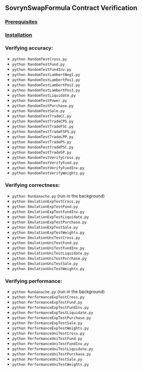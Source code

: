 ## SovrynSwapFormula Contract Verification

### [Prerequisites](../../README.md#prerequisites)

### [Installation](../../README.md#installation)

### Verifying accuracy:

  * `python RandomTestCross.py`
  * `python RandomTestFund.py`
  * `python RandomTestFundInv.py`
  * `python RandomTestLambertNeg1.py`
  * `python RandomTestLambertPos1.py`
  * `python RandomTestLambertPos2.py`
  * `python RandomTestLambertPos3.py`
  * `python RandomTestLiquidate.py`
  * `python RandomTestPower.py`
  * `python RandomTestPurchase.py`
  * `python RandomTestSale.py`
  * `python RandomTestTradeCC.py`
  * `python RandomTestTradeCPS.py`
  * `python RandomTestTradeFSC.py`
  * `python RandomTestTradeFSPS.py`
  * `python RandomTestTradeLPP.py`
  * `python RandomTestTradePS.py`
  * `python RandomTestTradePSC.py`
  * `python RandomTestTradeSP.py`
  * `python RandomTestVerifyCross.py`
  * `python RandomTestVerifyFund.py`
  * `python RandomTestVerifyFundInv.py`
  * `python RandomTestVerifyWeights.py`

### Verifying correctness:

  * `python RunGanache.py` (run in the background)
  * `python EmulationExpTestCross.py`
  * `python EmulationExpTestFund.py`
  * `python EmulationExpTestFundInv.py`
  * `python EmulationExpTestLiquidate.py`
  * `python EmulationExpTestPurchase.py`
  * `python EmulationExpTestSale.py`
  * `python EmulationExpTestWeights.py`
  * `python EmulationUniTestCross.py`
  * `python EmulationUniTestFund.py`
  * `python EmulationUniTestFundInv.py`
  * `python EmulationUniTestLiquidate.py`
  * `python EmulationUniTestPurchase.py`
  * `python EmulationUniTestSale.py`
  * `python EmulationUniTestWeights.py`

### Verifying performance:

  * `python RunGanache.py` (run in the background)
  * `python PerformanceExpTestCross.py`
  * `python PerformanceExpTestFund.py`
  * `python PerformanceExpTestFundInv.py`
  * `python PerformanceExpTestLiquidate.py`
  * `python PerformanceExpTestPurchase.py`
  * `python PerformanceExpTestSale.py`
  * `python PerformanceExpTestWeights.py`
  * `python PerformanceUniTestCross.py`
  * `python PerformanceUniTestFund.py`
  * `python PerformanceUniTestFundInv.py`
  * `python PerformanceUniTestLiquidate.py`
  * `python PerformanceUniTestPurchase.py`
  * `python PerformanceUniTestSale.py`
  * `python PerformanceUniTestWeights.py`
